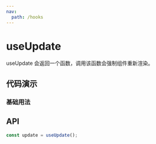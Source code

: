 ```yaml
---
nav:
  path: /hooks
---
```


# useUpdate

useUpdate 会返回一个函数，调用该函数会强制组件重新渲染。

## 代码演示

### 基础用法

<code src="./example/example.tsx"></code>

## API

```typescript
const update = useUpdate();
```

